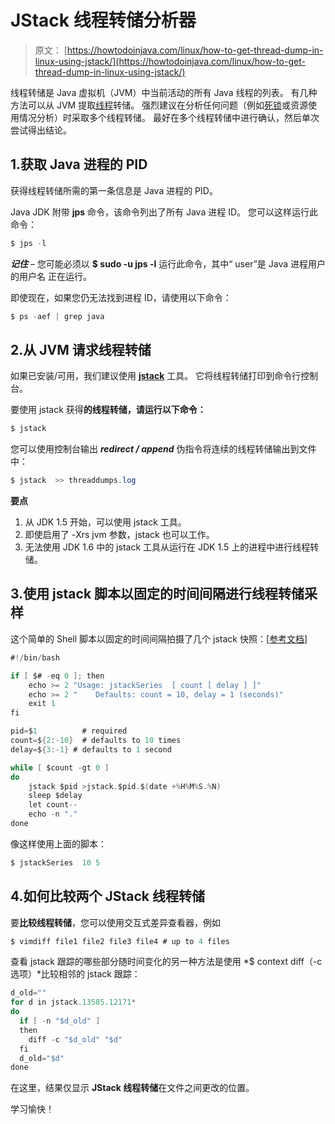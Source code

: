 # JStack 线程转储分析器

> 原文： [https://howtodoinjava.com/linux/how-to-get-thread-dump-in-linux-using-jstack/](https://howtodoinjava.com/linux/how-to-get-thread-dump-in-linux-using-jstack/)

线程转储是 Java 虚拟机（JVM）中当前活动的所有 Java 线程的列表。 有几种方法可以从 JVM 提取[线程](https://howtodoinjava.com/java/multi-threading/java-thread-life-cycle-and-thread-states/)转储。 强烈建议在分析任何问题（例如[死锁](https://howtodoinjava.com/java/multi-threading/writing-a-deadlock-and-resolving-in-java/)或资源使用情况分析）时采取多个线程转储。 最好在多个线程转储中进行确认，然后单次尝试得出结论。

## 1.获取 Java 进程的 PID

获得线程转储所需的第一条信息是 Java 进程的 PID。

Java JDK 附带 **jps** 命令，该命令列出了所有 Java 进程 ID。 您可以这样运行此命令：

```java
$ jps -l
```

***记住*** – 您可能必须以 **$ sudo -u jps -l** 运行此命令，其中“ user”是 Java 进程用户的用户名 正在运行。

即使现在，如果您仍无法找到进程 ID，请使用以下命令：

```java
$ ps -aef | grep java
```

## 2.从 JVM 请求线程转储

如果已安装/可用，我们建议使用 [**jstack**](https://docs.oracle.com/javase/1.5.0/docs/tooldocs/share/jstack.html "jstack") 工具。 它将线程转储打印到命令行控制台。

要使用 jstack 获得**的线程转储，请运行以下命令：**

```java
$ jstack
```

您可以使用控制台输出 ***redirect / append*** 伪指令将连续的线程转储输出到文件中：

```java
$ jstack  >> threaddumps.log
```

**要点**

1.  从 JDK 1.5 开始，可以使用 jstack 工具。
2.  即使启用了 -Xrs jvm 参数，jstack 也可以工作。
3.  无法使用 JDK 1.6 中的 jstack 工具从运行在 JDK 1.5 上的进程中进行线程转储。

## 3.使用 jstack 脚本以固定的时间间隔进行线程转储采样

这个简单的 Shell 脚本以固定的时间间隔拍摄了几个 jstack 快照：[[参考文档](https://wiki.eclipse.org/How_to_report_a_deadlock#jstackSeries_--_jstack_sampling_in_fixed_time_intervals_.28tested_on_Linux.29 "jstack refernce")]

```java
#!/bin/bash

if [ $# -eq 0 ]; then
    echo >= 2 "Usage: jstackSeries  [ count [ delay ] ]"
    echo >= 2 "    Defaults: count = 10, delay = 1 (seconds)"
    exit 1
fi

pid=$1          # required
count=${2:-10}  # defaults to 10 times
delay=${3:-1} # defaults to 1 second

while [ $count -gt 0 ]
do
    jstack $pid >jstack.$pid.$(date +%H%M%S.%N)
    sleep $delay
    let count--
    echo -n "."
done

```

像这样使用上面的脚本：

```java
$ jstackSeries  10 5
```

## 4.如何比较两个 JStack 线程转储

要**比较线程转储**，您可以使用交互式差异查看器，例如

```java
$ vimdiff file1 file2 file3 file4 # up to 4 files
```

查看 jstack 跟踪的哪些部分随时间变化的另一种方法是使用 *$ context diff（-c 选项）*比较相邻的 jstack 跟踪：

```java
d_old=""
for d in jstack.13585.12171*
do
  if [ -n "$d_old" ]
  then
    diff -c "$d_old" "$d"
  fi
  d_old="$d"
done

```

在这里，结果仅显示 **JStack 线程转储**在文件之间更改的位置。

学习愉快！